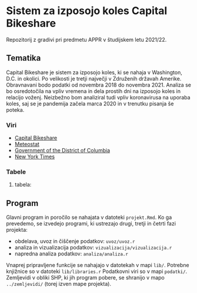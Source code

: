 # Sistem za izposojo koles Capital Bikeshare

Repozitorij z gradivi pri predmetu APPR v študijskem letu 2021/22.

## Tematika

Capital Bikeshare je sistem za izposojo koles, ki se nahaja v Washington, D.C. in okolici. Po velikosti je tretji največji v Združenih državah Amerike. Obravnavani bodo podatki od novembra 2018 do novembra 2021. Analiza se bo osredotočila na vpliv vremena in dela prostih dni na izposojo koles in relacijo voženj. Neizbežno bom analiziral tudi vpliv koronavirusa na uporaba koles, saj se je pandemija začela marca 2020 in v trenutku pisanja še poteka.

### Viri
- [Capital Bikeshare](https://www.capitalbikeshare.com/system-data)
- [Meteostat](https://meteostat.net/en/place/365KYE)
- [Government of the District of Columbia](https://edpm.dc.gov/issuances/legal-public-holi=days-2021/)
- [New York Times](https://github.com/nytimes/covid-19-data)

### Tabele

1. tabela: 

## Program

Glavni program in poročilo se nahajata v datoteki `projekt.Rmd`.
Ko ga prevedemo, se izvedejo programi, ki ustrezajo drugi, tretji in četrti fazi projekta:

* obdelava, uvoz in čiščenje podatkov: `uvoz/uvoz.r`
* analiza in vizualizacija podatkov: `vizualizacija/vizualizacija.r`
* napredna analiza podatkov: `analiza/analiza.r`

Vnaprej pripravljene funkcije se nahajajo v datotekah v mapi `lib/`.
Potrebne knjižnice so v datoteki `lib/libraries.r`
Podatkovni viri so v mapi `podatki/`.
Zemljevidi v obliki SHP, ki jih program pobere,
se shranijo v mapo `../zemljevidi/` (torej izven mape projekta).
